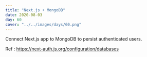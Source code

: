 ```yaml
---
title: "Next.js + MongoDB"
date: 2020-08-03
day: 60
cover: "../../images/days/60.png"
---
```


Connect Next.js app to MongoDB to persist authenticated users.

Ref : https://next-auth.js.org/configuration/databases
